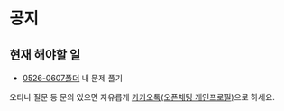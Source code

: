 # 공지
## 현재 해야할 일
- [0526-0607폴더](0526-0607/README.md) 내 문제 풀기

오타나 질문 등 문의 있으면 자유롭게 [카카오톡(오픈채팅 개인프로필)](https://open.kakao.com/o/sraVTXig)으로 하세요.